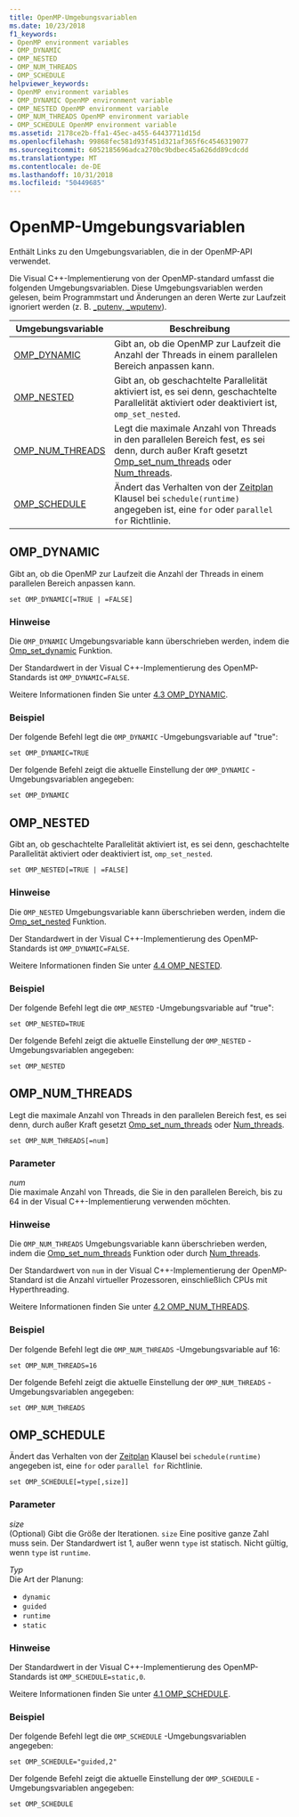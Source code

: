 ```yaml
---
title: OpenMP-Umgebungsvariablen
ms.date: 10/23/2018
f1_keywords:
- OpenMP environment variables
- OMP_DYNAMIC
- OMP_NESTED
- OMP_NUM_THREADS
- OMP_SCHEDULE
helpviewer_keywords:
- OpenMP environment variables
- OMP_DYNAMIC OpenMP environment variable
- OMP_NESTED OpenMP environment variable
- OMP_NUM_THREADS OpenMP environment variable
- OMP_SCHEDULE OpenMP environment variable
ms.assetid: 2178ce2b-ffa1-45ec-a455-64437711d15d
ms.openlocfilehash: 99868fec581d93f451d321af365f6c4546319077
ms.sourcegitcommit: 6052185696adca270bc9bdbec45a626dd89cdcdd
ms.translationtype: MT
ms.contentlocale: de-DE
ms.lasthandoff: 10/31/2018
ms.locfileid: "50449685"
---
```

# <a name="openmp-environment-variables"></a>OpenMP-Umgebungsvariablen

Enthält Links zu den Umgebungsvariablen, die in der OpenMP-API verwendet.

Die Visual C++-Implementierung von der OpenMP-standard umfasst die folgenden Umgebungsvariablen. Diese Umgebungsvariablen werden gelesen, beim Programmstart und Änderungen an deren Werte zur Laufzeit ignoriert werden (z. B. [_putenv, _wputenv](../../../c-runtime-library/reference/putenv-wputenv.md)).

|Umgebungsvariable|Beschreibung|
|--------------------|-----------|
|[OMP_DYNAMIC](#omp-dynamic)|Gibt an, ob die OpenMP zur Laufzeit die Anzahl der Threads in einem parallelen Bereich anpassen kann.|
|[OMP_NESTED](#omp-nested)|Gibt an, ob geschachtelte Parallelität aktiviert ist, es sei denn, geschachtelte Parallelität aktiviert oder deaktiviert ist, `omp_set_nested`.|
|[OMP_NUM_THREADS](#omp-num-threads)|Legt die maximale Anzahl von Threads in den parallelen Bereich fest, es sei denn, durch außer Kraft gesetzt [Omp_set_num_threads](openmp-functions.md#omp-set-num-threads) oder [Num_threads](openmp-clauses.md#num-threads).|
|[OMP_SCHEDULE](#omp-schedule)|Ändert das Verhalten von der [Zeitplan](openmp-clauses.md#schedule) Klausel bei `schedule(runtime)` angegeben ist, eine `for` oder `parallel for` Richtlinie.|

## <a name="omp-dynamic"></a>OMP_DYNAMIC

Gibt an, ob die OpenMP zur Laufzeit die Anzahl der Threads in einem parallelen Bereich anpassen kann.

```
set OMP_DYNAMIC[=TRUE | =FALSE]
```

### <a name="remarks"></a>Hinweise

Die `OMP_DYNAMIC` Umgebungsvariable kann überschrieben werden, indem die [Omp_set_dynamic](openmp-functions.md#omp-set-dynamic) Funktion.

Der Standardwert in der Visual C++-Implementierung des OpenMP-Standards ist `OMP_DYNAMIC=FALSE`.

Weitere Informationen finden Sie unter [4.3 OMP_DYNAMIC](../../../parallel/openmp/4-3-omp-dynamic.md).

### <a name="example"></a>Beispiel

Der folgende Befehl legt die `OMP_DYNAMIC` -Umgebungsvariable auf "true":

```
set OMP_DYNAMIC=TRUE
```

Der folgende Befehl zeigt die aktuelle Einstellung der `OMP_DYNAMIC` -Umgebungsvariablen angegeben:

```
set OMP_DYNAMIC
```

## <a name="omp-nested"></a>OMP_NESTED

Gibt an, ob geschachtelte Parallelität aktiviert ist, es sei denn, geschachtelte Parallelität aktiviert oder deaktiviert ist, `omp_set_nested`.

```
set OMP_NESTED[=TRUE | =FALSE]
```

### <a name="remarks"></a>Hinweise

Die `OMP_NESTED` Umgebungsvariable kann überschrieben werden, indem die [Omp_set_nested](openmp-functions.md#omp-set-nested) Funktion.

Der Standardwert in der Visual C++-Implementierung des OpenMP-Standards ist `OMP_DYNAMIC=FALSE`.

Weitere Informationen finden Sie unter [4.4 OMP_NESTED](../../../parallel/openmp/4-4-omp-nested.md).

### <a name="example"></a>Beispiel

Der folgende Befehl legt die `OMP_NESTED` -Umgebungsvariable auf "true":

```
set OMP_NESTED=TRUE
```

Der folgende Befehl zeigt die aktuelle Einstellung der `OMP_NESTED` -Umgebungsvariablen angegeben:

```
set OMP_NESTED
```

## <a name="omp-num-threads"></a>OMP_NUM_THREADS

Legt die maximale Anzahl von Threads in den parallelen Bereich fest, es sei denn, durch außer Kraft gesetzt [Omp_set_num_threads](openmp-functions.md#omp-set-num-threads) oder [Num_threads](openmp-clauses.md#num-threads).

```
set OMP_NUM_THREADS[=num]
```

### <a name="parameters"></a>Parameter

*num*<br/>
Die maximale Anzahl von Threads, die Sie in den parallelen Bereich, bis zu 64 in der Visual C++-Implementierung verwenden möchten.

### <a name="remarks"></a>Hinweise

Die `OMP_NUM_THREADS` Umgebungsvariable kann überschrieben werden, indem die [Omp_set_num_threads](openmp-functions.md#omp-set-num-threads) Funktion oder durch [Num_threads](openmp-clauses.md#num-threads).

Der Standardwert von `num` in der Visual C++-Implementierung der OpenMP-Standard ist die Anzahl virtueller Prozessoren, einschließlich CPUs mit Hyperthreading.

Weitere Informationen finden Sie unter [4.2 OMP_NUM_THREADS](../../../parallel/openmp/4-2-omp-num-threads.md).

### <a name="example"></a>Beispiel

Der folgende Befehl legt die `OMP_NUM_THREADS` -Umgebungsvariable auf 16:

```
set OMP_NUM_THREADS=16
```

Der folgende Befehl zeigt die aktuelle Einstellung der `OMP_NUM_THREADS` -Umgebungsvariablen angegeben:

```
set OMP_NUM_THREADS
```

## <a name="omp-schedule"></a>OMP_SCHEDULE

Ändert das Verhalten von der [Zeitplan](openmp-clauses.md#schedule) Klausel bei `schedule(runtime)` angegeben ist, eine `for` oder `parallel for` Richtlinie.

```
set OMP_SCHEDULE[=type[,size]]
```

### <a name="parameters"></a>Parameter

*size*<br/>
(Optional) Gibt die Größe der Iterationen. `size` Eine positive ganze Zahl muss sein. Der Standardwert ist 1, außer wenn `type` ist statisch. Nicht gültig, wenn `type` ist `runtime`.

*Typ*<br/>
Die Art der Planung:

- `dynamic`
- `guided`
- `runtime`
- `static`

### <a name="remarks"></a>Hinweise

Der Standardwert in der Visual C++-Implementierung des OpenMP-Standards ist `OMP_SCHEDULE=static,0`.

Weitere Informationen finden Sie unter [4.1 OMP_SCHEDULE](../../../parallel/openmp/4-1-omp-schedule.md).

### <a name="example"></a>Beispiel

Der folgende Befehl legt die `OMP_SCHEDULE` -Umgebungsvariablen angegeben:

```
set OMP_SCHEDULE="guided,2"
```

Der folgende Befehl zeigt die aktuelle Einstellung der `OMP_SCHEDULE` -Umgebungsvariablen angegeben:

```
set OMP_SCHEDULE
```
